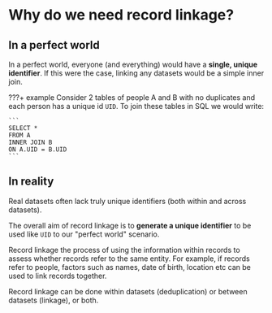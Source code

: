# Why do we need record linkage?

## In a perfect world


In a perfect world, everyone (and everything) would have a **single, unique identifier**. If this were the case, linking any datasets would be a simple inner join.

???+ example
    Consider 2 tables of people A and B with no duplicates and each person has a unique id `UID`. To join these tables in SQL we would write:

    ```
    SELECT *
    FROM A
    INNER JOIN B
    ON A.UID = B.UID
    ```


## In reality

Real datasets often lack truly unique identifiers (both within and across datasets).

The overall aim of record linkage is to **generate a unique identifier** to be used like `UID` to our "perfect world" scenario.

Record linkage the process of using the information within records to assess whether records refer to the same entity.  For example, if records refer to people, factors such as names, date of birth, location etc can be used to link records together.

Record linkage can be done within datasets (deduplication) or between datasets (linkage), or both.
